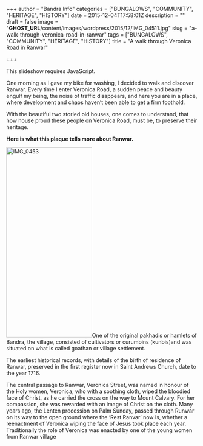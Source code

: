 +++
author = "Bandra Info"
categories = ["BUNGALOWS", "COMMUNITY", "HERITAGE", "HISTORY"]
date = 2015-12-04T17:58:01Z
description = ""
draft = false
image = "__GHOST_URL__/content/images/wordpress/2015/12/IMG_04511.jpg"
slug = "a-walk-through-veronica-road-in-ranwar"
tags = ["BUNGALOWS", "COMMUNITY", "HERITAGE", "HISTORY"]
title = "A walk through Veronica Road in Ranwar"

+++


<p><p class="jetpack-slideshow-noscript robots-nocontent">This slideshow requires JavaScript.</p><div id="gallery-8703-119-slideshow" class="slideshow-window jetpack-slideshow slideshow-black" data-trans="fade" data-autostart="1" data-gallery="[{&quot;src&quot;:&quot;https:\/\/bandra.info\/wp-content\/uploads\/2015\/12\/IMG_0443-e1449231899909.jpg&quot;,&quot;id&quot;:&quot;8704&quot;,&quot;title&quot;:&quot;IMG_0443&quot;,&quot;alt&quot;:&quot;&quot;,&quot;caption&quot;:&quot;&quot;,&quot;itemprop&quot;:&quot;image&quot;},{&quot;src&quot;:&quot;https:\/\/bandra.info\/wp-content\/uploads\/2015\/12\/IMG_0450.jpg&quot;,&quot;id&quot;:&quot;8706&quot;,&quot;title&quot;:&quot;IMG_0450&quot;,&quot;alt&quot;:&quot;&quot;,&quot;caption&quot;:&quot;&quot;,&quot;itemprop&quot;:&quot;image&quot;},{&quot;src&quot;:&quot;https:\/\/bandra.info\/wp-content\/uploads\/2015\/12\/IMG_0445-e1449231833522.jpg&quot;,&quot;id&quot;:&quot;8707&quot;,&quot;title&quot;:&quot;IMG_0445&quot;,&quot;alt&quot;:&quot;&quot;,&quot;caption&quot;:&quot;&quot;,&quot;itemprop&quot;:&quot;image&quot;},{&quot;src&quot;:&quot;https:\/\/bandra.info\/wp-content\/uploads\/2015\/12\/IMG_0449.jpg&quot;,&quot;id&quot;:&quot;8708&quot;,&quot;title&quot;:&quot;IMG_0449&quot;,&quot;alt&quot;:&quot;&quot;,&quot;caption&quot;:&quot;&quot;,&quot;itemprop&quot;:&quot;image&quot;},{&quot;src&quot;:&quot;https:\/\/bandra.info\/wp-content\/uploads\/2015\/12\/IMG_0447-e1449231654349.jpg&quot;,&quot;id&quot;:&quot;8709&quot;,&quot;title&quot;:&quot;IMG_0447&quot;,&quot;alt&quot;:&quot;&quot;,&quot;caption&quot;:&quot;&quot;,&quot;itemprop&quot;:&quot;image&quot;},{&quot;src&quot;:&quot;https:\/\/bandra.info\/wp-content\/uploads\/2015\/12\/IMG_0448-e1449231685865.jpg&quot;,&quot;id&quot;:&quot;8710&quot;,&quot;title&quot;:&quot;IMG_0448&quot;,&quot;alt&quot;:&quot;&quot;,&quot;caption&quot;:&quot;&quot;,&quot;itemprop&quot;:&quot;image&quot;},{&quot;src&quot;:&quot;https:\/\/bandra.info\/wp-content\/uploads\/2015\/12\/IMG_0451.jpg&quot;,&quot;id&quot;:&quot;8711&quot;,&quot;title&quot;:&quot;IMG_0451&quot;,&quot;alt&quot;:&quot;&quot;,&quot;caption&quot;:&quot;&quot;,&quot;itemprop&quot;:&quot;image&quot;},{&quot;src&quot;:&quot;https:\/\/bandra.info\/wp-content\/uploads\/2015\/12\/IMG_0456.jpg&quot;,&quot;id&quot;:&quot;8715&quot;,&quot;title&quot;:&quot;IMG_0456&quot;,&quot;alt&quot;:&quot;&quot;,&quot;caption&quot;:&quot;&quot;,&quot;itemprop&quot;:&quot;image&quot;},{&quot;src&quot;:&quot;https:\/\/bandra.info\/wp-content\/uploads\/2015\/12\/IMG_0457-e1449231928136.jpg&quot;,&quot;id&quot;:&quot;8716&quot;,&quot;title&quot;:&quot;IMG_0457&quot;,&quot;alt&quot;:&quot;&quot;,&quot;caption&quot;:&quot;&quot;,&quot;itemprop&quot;:&quot;image&quot;}]" itemscope itemtype="https://schema.org/ImageGallery"></div></p>
<p>One morning as I gave my bike for washing, I decided to walk and discover Ranwar. Every time I enter Veronica Road, a sudden peace and beauty engulf my being, the noise of traffic disappears, and here you are in a place, where development and chaos haven&#8217;t been able to get a firm foothold.</p>
<p>With the beautiful two storied old houses, one comes to understand, that how house proud these people on Veronica Road, must be, to preserve their heritage.</p>
<p><strong>Here is what this plaque tells more about Ranwar.</strong></p>
<p><img loading="lazy" class="alignright wp-image-8713 size-medium" src="https://i1.wp.com/bandra.info/wp-content/uploads/2015/12/IMG_0453.jpg?resize=226%2C500&#038;ssl=1" alt="IMG_0453" width="226" height="500" srcset="https://i1.wp.com/bandra.info/wp-content/uploads/2015/12/IMG_0453.jpg?resize=226%2C500&amp;ssl=1 226w, https://i1.wp.com/bandra.info/wp-content/uploads/2015/12/IMG_0453.jpg?resize=463%2C1024&amp;ssl=1 463w, https://i1.wp.com/bandra.info/wp-content/uploads/2015/12/IMG_0453.jpg?w=905&amp;ssl=1 905w" sizes="(max-width: 226px) 100vw, 226px" data-recalc-dims="1" />One of the original pakhadis or hamlets of Bandra, the village, consisted of cultivators or curumbins (kunbis)and was situated on what is called goathan or village settlement.</p>
<p>The earliest historical records, with details of the birth of residence of Ranwar, preserved in the first register now in Saint Andrews Church, date to the year 1716.</p>
<p>The central passage to Ranwar, Veronica Street, was named in honour of the Holy women, Veronica, who with a soothing cloth, wiped the bloodied face of Christ, as he carried the cross on the way to Mount Calvary. For her compassion, she was rewarded with an image of Christ on the cloth. Many years ago, the Lenten procession on Palm Sunday, passed through Runwar on its way to the open ground where the &#8216;Rest Ranvar&#8217; now is, whether a reenactment of Veronica wiping the face of Jesus took place each year. Traditionally the role of Veronica was enacted by one of the young women from Ranwar village</p>



